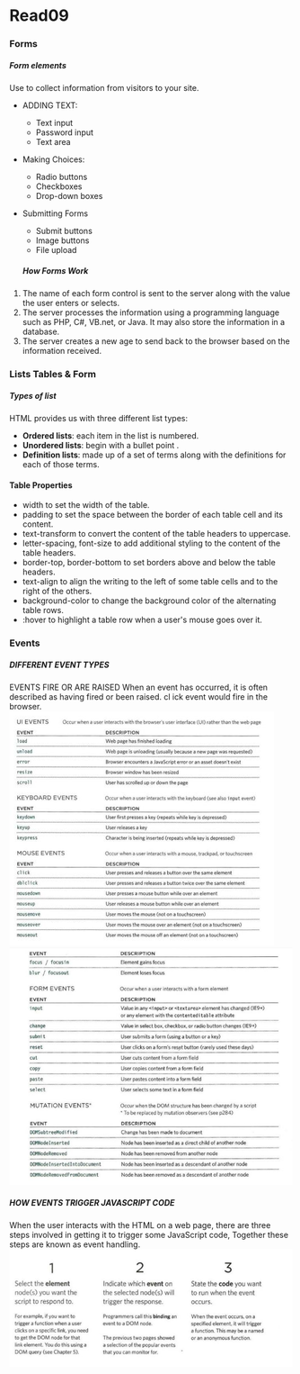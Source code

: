 # Read09

### Forms

##### Form elements
Use to collect information from visitors to your site.
- ADDING TEXT: 
  - Text input 
  - Password input
  - Text area 
- Making Choices:
  - Radio buttons
  - Checkboxes
  - Drop-down boxes 
- Submitting Forms
  - Submit buttons
  - Image buttons
  - File upload  

  ##### How Forms Work
1. The name of each form control is sent to the server along with the value the user enters or selects.
1. The server processes the information using a programming language such as PHP, C#, VB.net, or Java. It may also store the information in a database.
1. The server creates a new age to send back to the browser based on the information received.

### Lists Tables & Form

##### Types of list
HTML provides us with three different list types:
- __Ordered lists__:  each item in the list is numbered.
- __Unordered lists__:  begin with a bullet point .
- __Definition lists__:  made up of a set of terms along with the definitions for each of those terms.

#### Table Properties
- width to set the width of the table.
- padding to set the space between the border of each table cell and its content.
- text-transform to convert the content of the table headers to uppercase.
- letter-spacing, font-size to add additional styling to the content of the table headers.
- border-top, border-bottom to set borders above and below the table headers.
- text-align to align the writing to the left of some table cells and to the right of the others.
- background-color to change the background color of the alternating table rows.
- :hover to highlight a table row when a user's mouse goes over it.

### Events
##### DIFFERENT EVENT TYPES 
EVENTS FIRE OR ARE RAISED
When an event has occurred, it is often described as having fired or been raised.
cl ick event would fire in the browser. 
![NodeTree](Images/class09.JPG)
![NodeTree](Images/class09-2.JPG)

##### HOW EVENTS TRIGGER JAVASCRIPT CODE 
When the user interacts with the HTML on a web page, there are three steps involved in getting it to trigger some JavaScript code, Together these steps are known as event handling. 
![NodeTree](Images/class09-3.JPG)

